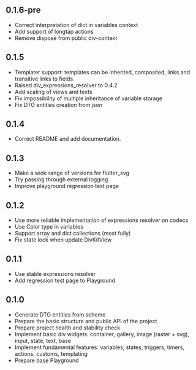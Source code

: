 ## 0.1.6-pre
* Correct interpretation of dict in variables context
* Add support of longtap actions
* Remove dispose from public div-context

## 0.1.5
* Templater support: templates can be inherited, composited, links and transitive links to fields.
* Raised div_expressions_resolver to 0.4.2
* Add scaling of views and texts
* Fix impossibility of multiple inheritance of variable storage
* Fix DTO entities creation from json

## 0.1.4
* Correct README and add documentation.

## 0.1.3
* Make a wide range of versions for flutter_svg
* Try passing through external logging
* Improve playground regression test page

## 0.1.2
* Use more reliable implementation of expressions resolver on codecs
* Use Color type in variables
* Support array and dict collections (most fully)
* Fix state lock when update DivKitView

## 0.1.1
* Use stable expressions resolver
* Add regression test page to Playground

## 0.1.0
* Generate DTO entities from scheme
* Prepare the basic structure and public API of the project
* Prepare project health and stability check 
* Implement basic div widgets: container, gallery, image (raster + svg), input, state, text, base
* Implement fundamental features: variables, states, triggers, timers, actions, customs, templating
* Prepare base Playground